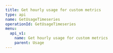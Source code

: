 ```yaml
---
title: Get hourly usage for custom metrics
type: api
name: GetUsageTimeseries
operationId: GetUsageTimeseries
menu:
  api_v1:
    name: Get hourly usage for custom metrics
    parent: Usage
---
```


